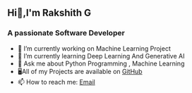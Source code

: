   ##        Hi👋,I'm Rakshith G

   ### A passionate Software Developer

- 🔭 I’m currently working on Machine Learning Project
- 🌱 I’m currently learning Deep Learning And Generative AI
- 💬 Ask me about Python Programming , Machine Learning
- 🖥All of my Projects are available on [GitHub](https://github.com/Rakshithg6)
- 📫 How to reach me: [Email](rakshithg.6113@gmail.com)

